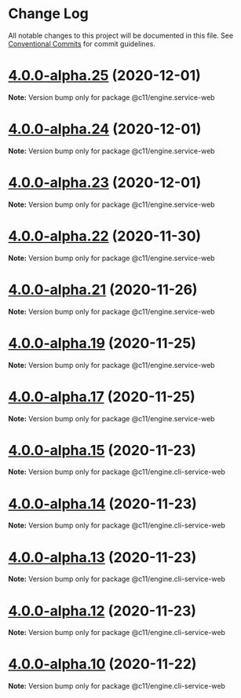 # Change Log

All notable changes to this project will be documented in this file.
See [Conventional Commits](https://conventionalcommits.org) for commit guidelines.

# [4.0.0-alpha.25](https://github.com/code11/engine/compare/v4.0.0-alpha.24...v4.0.0-alpha.25) (2020-12-01)

**Note:** Version bump only for package @c11/engine.service-web





# [4.0.0-alpha.24](https://github.com/code11/engine/compare/v4.0.0-alpha.23...v4.0.0-alpha.24) (2020-12-01)

**Note:** Version bump only for package @c11/engine.service-web





# [4.0.0-alpha.23](https://github.com/code11/engine/compare/v4.0.0-alpha.22...v4.0.0-alpha.23) (2020-12-01)

**Note:** Version bump only for package @c11/engine.service-web





# [4.0.0-alpha.22](https://github.com/code11/engine/compare/v4.0.0-alpha.21...v4.0.0-alpha.22) (2020-11-30)

**Note:** Version bump only for package @c11/engine.service-web





# [4.0.0-alpha.21](https://github.com/code11/engine/compare/v4.0.0-alpha.20...v4.0.0-alpha.21) (2020-11-26)

**Note:** Version bump only for package @c11/engine.service-web





# [4.0.0-alpha.19](https://github.com/code11/engine/compare/v4.0.0-alpha.18...v4.0.0-alpha.19) (2020-11-25)

**Note:** Version bump only for package @c11/engine.service-web





# [4.0.0-alpha.17](https://github.com/code11/engine/compare/v4.0.0-alpha.15...v4.0.0-alpha.17) (2020-11-25)

**Note:** Version bump only for package @c11/engine.service-web





# [4.0.0-alpha.15](https://github.com/code11/engine/compare/v4.0.0-alpha.14...v4.0.0-alpha.15) (2020-11-23)

**Note:** Version bump only for package @c11/engine.cli-service-web





# [4.0.0-alpha.14](https://github.com/code11/engine/compare/v4.0.0-alpha.13...v4.0.0-alpha.14) (2020-11-23)

**Note:** Version bump only for package @c11/engine.cli-service-web





# [4.0.0-alpha.13](https://github.com/code11/engine/compare/v4.0.0-alpha.12...v4.0.0-alpha.13) (2020-11-23)

**Note:** Version bump only for package @c11/engine.cli-service-web





# [4.0.0-alpha.12](https://github.com/code11/engine/compare/v4.0.0-alpha.10...v4.0.0-alpha.12) (2020-11-23)

**Note:** Version bump only for package @c11/engine.cli-service-web





# [4.0.0-alpha.10](https://github.com/code11/engine/compare/v4.0.0-alpha.9...v4.0.0-alpha.10) (2020-11-22)

**Note:** Version bump only for package @c11/engine.cli-service-web
